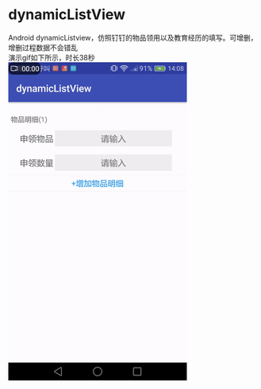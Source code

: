 # dynamicListView
Android dynamicListview，仿照钉钉的物品领用以及教育经历的填写。可增删，增删过程数据不会错乱</br>
演示gif如下所示，时长38秒</br>
![image](https://github.com/Black-Mango/dynamicListView/blob/master/images/listview.gif)
